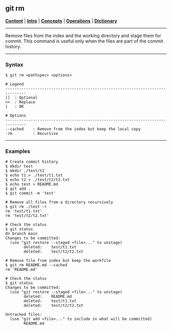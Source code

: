 ## git rm

[**Content**](../../README.md) |
[**Intro**](../../01-Introduction/introduction.md) |
[**Concepts**](../../02-Concepts/concepts.md) |
[**Operations**](../../03-Operations/operations.md) |
[**Dictionary**](../../04-Appendix/dictionary.md)
________________________________________________________________________________

Remove files from the index and the working directory and stage them for
commit. This command is useful only when the files are part of the commit
history.

-------------------------------------------------------------------------------
### Syntax
```
$ git rm <pathspec> <options>

# Legend
-------------------------------------------------------------------------------
[]  : Optional
<>  : Replace
|   : OR
  
# Options
-------------------------------------------------------------------------------
--cached    : Remove from the index but keep the local copy
-rm         : Recursive
```

-------------------------------------------------------------------------------
### Examples
```shell
# Create commit history
$ mkdir test
$ mkdir ./test/t2
$ echo t1 > ./test/t1.txt
$ echo t2 > ./test/t2/t2.txt
$ echo test > README.md
$ git add .
$ git commit -m 'test'

# Remove all files from a directory recursively
$ git rm ./test -r
rm 'test/t1.txt'   
rm 'test/t2/t2.txt'

# Check the status
$ git status
On branch main                                     
Changes to be committed:                           
  (use "git restore --staged <file>..." to unstage)
        deleted:    test/t1.txt                    
        deleted:    test/t2/t2.txt
              
# Remove file from index but keep the workfile
$ git rm README.md --cached
rm 'README.md'

# Check the status
$ git status
Changes to be committed:
  (use "git restore --staged <file>..." to unstage)
        deleted:    README.md
        deleted:    test/t1.txt
        deleted:    test/t2/t2.txt

Untracked files:
  (use "git add <file>..." to include in what will be committed)
        README.md
```
